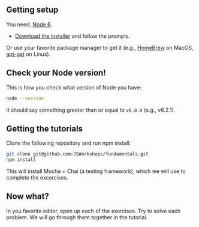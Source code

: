 ## Getting setup
You need, [Node 6](https://nodejs.org/en/).

 * [Download the installer](https://nodejs.org/en/) and follow the prompts.

Or use your favorite package manager to get it (e.g., [HomeBrew](http://brew.sh) on MacOS, [apt-get](https://en.wikipedia.org/wiki/Advanced_Packaging_Tool) on Linux). 

## Check your Node version!
This is how you check what version of Node you have:

```Bash
node --version
```

It should say something greater than or equal to `v6.0.0` (e.g., v6.2.1).

## Getting the tutorials

Clone the following repository and run npm install:

```Bash
git clone git@github.com:JSWorkshops/fundamentals.git
npm install
```

This will install Mocha + Chai (a testing framework), which we will use to complete the excercises.  

## Now what? 
In you favorite editor, open up each of the exercises. Try to solve each problem. We will go through them together in the tutorial. 
